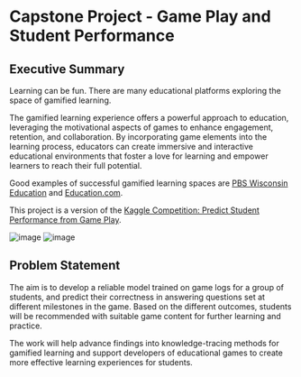 # Capstone Project - Game Play and Student Performance

## Executive Summary

Learning can be fun. There are many educational platforms exploring the space of gamified learning. 

The gamified learning experience offers a powerful approach to education, leveraging the motivational aspects of games to enhance engagement, retention, and collaboration. By incorporating game elements into the learning process, educators can create immersive and interactive educational environments that foster a love for learning and empower learners to reach their full potential.

Good examples of successful gamified learning spaces are [PBS Wisconsin Education](https://pbswisconsineducation.org/) and [Education.com](https://www.education.com/games/).

This project is a version of the [Kaggle Competition: Predict Student Performance from Game Play](https://www.kaggle.com/competitions/predict-student-performance-from-game-play/overview).

![image](https://github.com/daphneding/GA_Capstone_Game-Play-Student-Performance/assets/121992397/24c4e884-97a0-4c53-94b4-67b9bca7a677)
![image](https://github.com/daphneding/GA_Capstone_Game-Play-Student-Performance/assets/121992397/cc0733bf-7fbe-44f5-97d3-1894fb46ab6e)


## Problem Statement

The aim is to develop a reliable model trained on game logs for a group of students, and predict their correctness in answering questions set at different milestones in the game. Based on the different outcomes, students will be recommended with suitable game content for further learning and practice. 

The work will help advance findings into knowledge-tracing methods for gamified learning and support developers of educational games to create more effective learning experiences for students.
